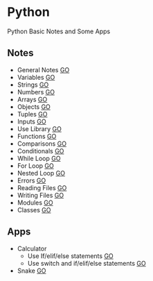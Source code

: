 # Python
Python Basic Notes and Some Apps

## Notes
  * General Notes [GO](https://github.com/HopeMashal/Python/blob/master/Notes/General_Notes.py)
  * Variables [GO](https://github.com/HopeMashal/Python/blob/master/Notes/Variables.py)
  * Strings [GO](https://github.com/HopeMashal/Python/blob/master/Notes/Strings.py)
  * Numbers [GO](https://github.com/HopeMashal/Python/blob/master/Notes/Numbers.py)
  * Arrays [GO](https://github.com/HopeMashal/Python/blob/master/Notes/Arrays.py)
  * Objects [GO](https://github.com/HopeMashal/Python/blob/master/Notes/Objects.py)
  * Tuples [GO](https://github.com/HopeMashal/Python/blob/master/Notes/Tuples.py)
  * Inputs [GO](https://github.com/HopeMashal/Python/blob/master/Notes/Input.py)
  * Use Library [GO](https://github.com/HopeMashal/Python/blob/master/Notes/Use_Library.py)
  * Functions [GO](https://github.com/HopeMashal/Python/blob/master/Notes/Functions.py)
  * Comparisons [GO](https://github.com/HopeMashal/Python/blob/master/Notes/Comparisons.py)
  * Conditionals [GO](https://github.com/HopeMashal/Python/blob/master/Notes/Conditionals.py)
  * While Loop [GO](https://github.com/HopeMashal/Python/blob/master/Notes/While_Loop.py)
  * For Loop [GO](https://github.com/HopeMashal/Python/blob/master/Notes/For_Loop.py)
  * Nested Loop [GO](https://github.com/HopeMashal/Python/blob/master/Notes/Nested_Loop.py)
  * Errors [GO](https://github.com/HopeMashal/Python/blob/master/Notes/Errors.py)
  * Reading Files [GO](https://github.com/HopeMashal/Python/blob/master/Notes/Reading_Files.py)
  * Writing Files [GO](https://github.com/HopeMashal/Python/blob/master/Notes/Writing_Files.py)
  * Modules [GO](https://github.com/HopeMashal/Python/blob/master/Notes/Modules.py)
  * Classes [GO](https://github.com/HopeMashal/Python/blob/master/Notes/Classes.py)

## Apps
  * Calculator 
    * Use If/elif/else statements [GO](https://github.com/HopeMashal/Python/blob/master/Apps/easy_calculator.py)
    * Use switch and if/elif/else statements [GO](https://github.com/HopeMashal/Python/blob/master/Apps/calculator.py)
  * Snake [GO](https://github.com/HopeMashal/Python/blob/master/Apps/Snake_Game.py)